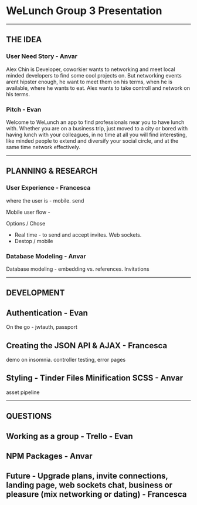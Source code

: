 # WeLunch Group 3 Presentation

--------------------------------------------------------

## THE IDEA

### User Need Story - Anvar

Alex Chin is Developer, coworkier wants to networking and meet local minded developers to find some cool projects on. But networking events arent hipster enough, he want to meet them on his terms, when he is available, where he wants to eat. Alex wants to take controll and network on his terms. 


### Pitch - Evan

Welcome to WeLunch an app to find professionals near you to have lunch with. Whether you are on a business trip, just moved to a city or bored with having lunch with your colleagues, in no time at all you will find interesting, like minded people to extend and diversify your social circle, and at the same time network effectively. 

--------------------------------------------------------

## PLANNING & RESEARCH

### User Experience - Francesca 

where the user is - mobile. send 

Mobile user flow - 

Options / Chose
- Real time - to send and accept invites. Web sockets.
- Destop / mobile

### Database Modeling - Anvar  

Database modeling - embedding vs. references. Invitations

--------------------------------------------------------

## DEVELOPMENT

## Authentication - Evan 
On the go - jwtauth, passport

## Creating the JSON API & AJAX - Francesca
demo on insomnia. controller testing, error pages

## Styling - Tinder Files Minification SCSS - Anvar
asset pipeline

--------------------------------------------------------

## QUESTIONS

## Working as a group - Trello - Evan

## NPM Packages - Anvar

## Future - Upgrade plans, invite connections, landing page, web sockets chat, business or pleasure (mix networking or dating) - Francesca

